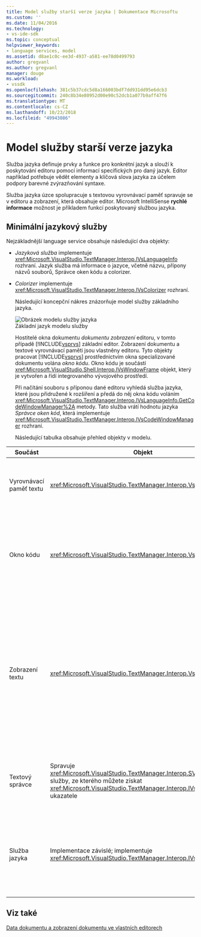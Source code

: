 ```yaml
---
title: Model služby starší verze jazyka | Dokumentace Microsoftu
ms.custom: ''
ms.date: 11/04/2016
ms.technology:
- vs-ide-sdk
ms.topic: conceptual
helpviewer_keywords:
- language services, model
ms.assetid: d8ae1c0c-ee3d-4937-a581-ee78d0499793
author: gregvanl
ms.author: gregvanl
manager: douge
ms.workload:
- vssdk
ms.openlocfilehash: 381c5b37cdc5d8a166003bdf7dd931dd95e6dcb3
ms.sourcegitcommit: 240c8b34e80952d00e90c52dcb1a077b9aff47f6
ms.translationtype: MT
ms.contentlocale: cs-CZ
ms.lasthandoff: 10/23/2018
ms.locfileid: "49943086"
---
```

# <a name="model-of-a-legacy-language-service"></a>Model služby starší verze jazyka
Služba jazyka definuje prvky a funkce pro konkrétní jazyk a slouží k poskytování editoru pomocí informací specifických pro daný jazyk. Editor například potřebuje vědět elementy a klíčová slova jazyka za účelem podpory barevné zvýrazňování syntaxe.  
  
 Služba jazyka úzce spolupracuje s textovou vyrovnávací paměť spravuje se v editoru a zobrazení, která obsahuje editor. Microsoft IntelliSense **rychlé informace** možnost je příkladem funkcí poskytovaný službou jazyka.  
  
## <a name="a-minimal-language-service"></a>Minimální jazykový služby  
 Nejzákladnější language service obsahuje následující dva objekty:  
  
- *Jazyková služba* implementuje <xref:Microsoft.VisualStudio.TextManager.Interop.IVsLanguageInfo> rozhraní. Jazyk služba má informace o jazyce, včetně názvu, přípony názvů souborů, Správce oken kódu a colorizer.  
  
- *Colorizer* implementuje <xref:Microsoft.VisualStudio.TextManager.Interop.IVsColorizer> rozhraní.  
  
  Následující koncepční nákres znázorňuje model služby základního jazyka.  
  
  ![Obrázek modelu služby jazyka](../../extensibility/media/vslanguageservicemodel.gif "vsLanguageServiceModel")  
  Základní jazyk modelu služby  
  
  Hostitelé okna dokumentu *dokumentu zobrazení* editoru, v tomto případě [!INCLUDE[vsprvs](../../code-quality/includes/vsprvs_md.md)] základní editor. Zobrazení dokumentu a textové vyrovnávací paměti jsou vlastněny editoru. Tyto objekty pracovat [!INCLUDE[vsprvs](../../code-quality/includes/vsprvs_md.md)] prostřednictvím okna specializované dokumentu volána *okno kódu*. Okno kódu je součástí <xref:Microsoft.VisualStudio.Shell.Interop.IVsWindowFrame> objekt, který je vytvořen a řídí integrovaného vývojového prostředí.  
  
  Při načítání souboru s příponou dané editoru vyhledá služba jazyka, které jsou přidružené k rozšíření a předá do něj okna kódu voláním <xref:Microsoft.VisualStudio.TextManager.Interop.IVsLanguageInfo.GetCodeWindowManager%2A> metody. Tato služba vrátí hodnotu jazyka *Správce oken kód*, která implementuje <xref:Microsoft.VisualStudio.TextManager.Interop.IVsCodeWindowManager> rozhraní.  
  
  Následující tabulka obsahuje přehled objekty v modelu.  
  
| Součást | Objekt | Funkce |
|------------------| - | - |
| Vyrovnávací paměť textu | <xref:Microsoft.VisualStudio.TextManager.Interop.VsTextBuffer> | Kódování Unicode pro čtení a zápis textového datového proudu. Je možné, text, který používají jiné kódování. |
| Okno kódu | <xref:Microsoft.VisualStudio.TextManager.Interop.VsCodeWindow> | Okno dokumentu, který obsahuje jedno nebo více zobrazení textu. Když [!INCLUDE[vsprvs](../../code-quality/includes/vsprvs_md.md)] je v režimu rozhraní více dokumentů (MDI), okno kódu je podřízeným MDI. |
| Zobrazení textu | <xref:Microsoft.VisualStudio.TextManager.Interop.VsTextView> | Okno, které umožní uživateli procházení a zobrazení textu pomocí klávesnice a myši. Zobrazení textu se uživateli zobrazí jako editor. Můžete použít zobrazení textu v běžném editoru windows, v okně Výstup a podokna. Kromě toho můžete nakonfigurovat jeden nebo více zobrazení textu v okně kódu. |
| Textový správce | Spravuje <xref:Microsoft.VisualStudio.TextManager.Interop.SVsTextManager> služby, ze kterého můžete získat <xref:Microsoft.VisualStudio.TextManager.Interop.IVsTextManager> ukazatele | Komponenta, která udržuje běžných informací o sdílené všemi komponentami, které je popsáno výše. |
| Služba jazyka | Implementace závislé; implementuje <xref:Microsoft.VisualStudio.TextManager.Interop.IVsLanguageInfo> | Objekt, který poskytuje informace specifické pro jazyk zvýraznění syntaxe, dokončování příkazů a párování složených závorek v editoru. |
  
## <a name="see-also"></a>Viz také  
 [Data dokumentu a zobrazení dokumentu ve vlastních editorech](../../extensibility/document-data-and-document-view-in-custom-editors.md)